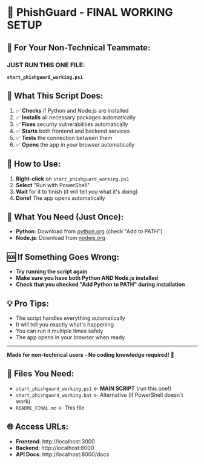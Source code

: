 # 🚀 PhishGuard - FINAL WORKING SETUP

## 🎯 For Your Non-Technical Teammate:

### **JUST RUN THIS ONE FILE:**
**`start_phishguard_working.ps1`**

## 🎉 What This Script Does:

1. ✅ **Checks** if Python and Node.js are installed
2. ✅ **Installs** all necessary packages automatically
3. ✅ **Fixes** security vulnerabilities automatically
4. ✅ **Starts** both frontend and backend services
5. ✅ **Tests** the connection between them
6. ✅ **Opens** the app in your browser automatically

## 🚀 How to Use:

1. **Right-click** on `start_phishguard_working.ps1`
2. **Select** "Run with PowerShell"
3. **Wait** for it to finish (it will tell you what it's doing)
4. **Done!** The app opens automatically

## 🔧 What You Need (Just Once):

- **Python**: Download from [python.org](https://www.python.org/downloads/) (check "Add to PATH")
- **Node.js**: Download from [nodejs.org](https://nodejs.org/)

## 🆘 If Something Goes Wrong:

- **Try running the script again**
- **Make sure you have both Python AND Node.js installed**
- **Check that you checked "Add Python to PATH" during installation**

## 💡 Pro Tips:

- The script handles everything automatically
- It will tell you exactly what's happening
- You can run it multiple times safely
- The app opens in your browser when ready

---

**Made for non-technical users - No coding knowledge required!** 🎯

## 📁 Files You Need:

- `start_phishguard_working.ps1` ← **MAIN SCRIPT** (run this one!)
- `start_phishguard_working.bat` ← Alternative (if PowerShell doesn't work)
- `README_FINAL.md` ← This file

## 🌐 Access URLs:

- **Frontend**: http://localhost:3000
- **Backend**: http://localhost:8000
- **API Docs**: http://localhost:8000/docs
